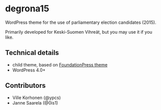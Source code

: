 degrona15
=========

WordPress theme for the use of parliamentary election candidates (2015).

Primarily developed for Keski-Suomen Vihreät, but you may use it if you like.

## Technical details

 - child theme, based on [FoundationPress theme](https://github.com/olefredrik/foundationpress)
 - WordPress 4.0+

## Contributors
 - Ville Korhonen (@ypcs)
 - Janne Saarela (@0is1)
